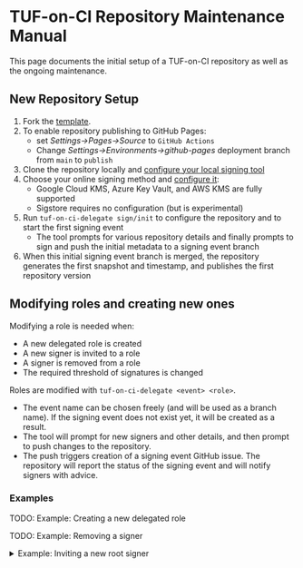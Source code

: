# TUF-on-CI Repository Maintenance Manual

This page documents the initial setup of a TUF-on-CI repository as well as the
ongoing maintenance.

## New Repository Setup

1. Fork the [template](https://github.com/theupdateframework/tuf-on-ci-template).
1. To enable repository publishing to GitHub Pages:
   * set _Settings->Pages->Source_ to `GitHub Actions`
   * Change _Settings->Environments->github-pages_ deployment branch from `main` to
     `publish`
1. Clone the repository locally and [configure your local signing tool](SIGNER-SETUP.md)
1. Choose your online signing method and [configure it](ONLINE-SIGNING-SETUP.md):
   * Google Cloud KMS, Azure Key Vault, and AWS KMS are fully supported
   * Sigstore requires no configuration (but is experimental)
1. Run `tuf-on-ci-delegate sign/init` to configure the repository and to start the
   first signing event
   * The tool prompts for various repository details and finally prompts to
     sign and push the initial metadata to a signing event branch
1. When this initial signing event branch is merged, the repository generates the
   first snapshot and timestamp, and publishes the first repository version

## Modifying roles and creating new ones

Modifying a role is needed when:
* A new delegated role is created
* A new signer is invited to a role
* A signer is removed from a role
* The required threshold of signatures is changed

Roles are modified with `tuf-on-ci-delegate <event> <role>`.
* The event name can be chosen freely (and will be used as a branch name). If the signing
  event does not exist yet, it will be created as a result.
* The tool will prompt for new signers and other details, and then prompt to push changes
  to the repository.
* The push triggers creation of a signing event GitHub issue. The repository will report the
  status of the signing event and will notify signers with advice.

### Examples

TODO: Example: Creating a new delegated role

TODO: Example: Removing a signer

<details>
<summary>Example: Inviting a new root signer</summary>
In this example the root signers list contains a single signer, but it is modified to contain
two signers instead. The process is:

* tuf-on-ci-delegate is used to modify signers
* the new signer accepts the invitation and adds their keys to the delegating role's metadata
* the signers of the delegating role must accept the new key by signing the new
  version of delegating metadata

```shell
$ tuf-on-ci-delegate sign/add-fakeuser-2 root

Remote branch not found: branching off from main
Modifying delegation for root

Configuring role root
1. Configure signers: [@-fakeuser-1], requiring 1 signatures
2. Configure expiry: Role expires in 365 days, re-signing starts 60 days before expiry
Please choose an option or press enter to continue: 1
Please enter list of root signers [@-fakeuser-1]: @-fakeuser-1,@-fakeuser-2
Please enter root threshold [1]:
1. Configure signers: [@-fakeuser-1, @-fakeuser-2], requiring 1 signatures
2. Configure expiry: Role expires in 365 days, re-signing starts 60 days before expiry
Please choose an option or press enter to continue:
...
```

Once finished the changes are pushed to the signing event branch
which in the above example is `sign/add-fakueuser-2`.

The repository automation runs the [signing
automation](https://github.com/theupdateframework/tuf-on-ci-template/blob/main/.github/workflows/signing-event.yml)
that creates issues with the current signing state and tags each
signer on what's expected to do. This always provides a clear state of
the situation.

To accept the invitation and become a signer, the invitee runs
`tuf-on-ci-sign <event-name>` and provides information on what key to
use.

After this the delegating role signers (in this case root signers) accept
the new key by signing the delegating metadata version.
</details>
